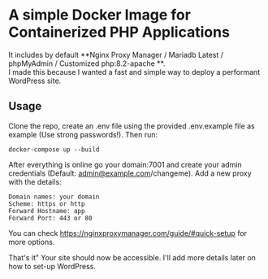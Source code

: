 # A simple Docker Image for Containerized PHP Applications

It includes by default **Nginx Proxy Manager / Mariadb Latest / phpMyAdmin / Customized php:8.2-apache **.  
I made this because I wanted a fast and simple way to deploy a performant WordPress site.

## Usage

Clone the repo, create an .env file using the provided .env.example file as example (Use strong passwords!).
Then run:

```
docker-compose up --build
```

After everything is online go your domain:7001 and create your admin credentials (Default: admin@example.com/changeme).
Add a new proxy with the details:

```
Domain names: your domain
Scheme: https or http
Forward Hostname: app
Forward Port: 443 or 80
```

You can check https://nginxproxymanager.com/guide/#quick-setup for more options.

That's it" Your site should now be accessible. I'll add more details later on how to set-up WordPress.
